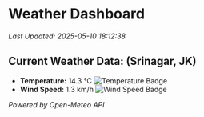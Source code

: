 
# Weather Dashboard

_Last Updated: 2025-05-10 18:12:38_

## Current Weather Data: (Srinagar, JK)
- **Temperature:** 14.3 °C ![Temperature Badge](https://img.shields.io/badge/Temperature-Low%20Temp-blue)
- **Wind Speed:** 1.3 km/h ![Wind Speed Badge](https://img.shields.io/badge/Wind%20Speed-Light%20Wind-blue)

*Powered by Open-Meteo API*
